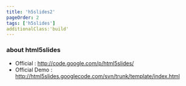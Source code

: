 ```yaml
---
title: 'h5slides2'
pageOrder: 2
tags: ['h5slides']
additionalClass:'build'
---
```


### about html5slides
 * Official : http://code.google.com/p/html5slides/
 * Official Demo : http://html5slides.googlecode.com/svn/trunk/template/index.html
